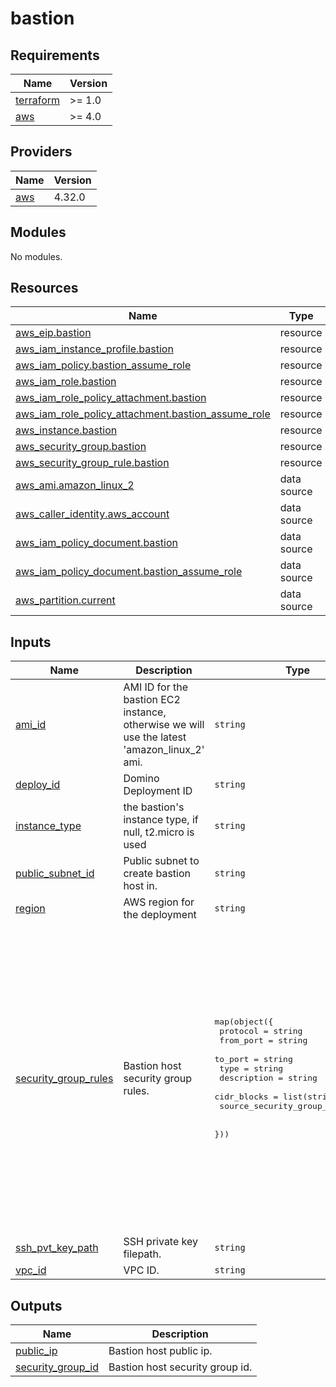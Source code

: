 # bastion

<!-- BEGINNING OF PRE-COMMIT-TERRAFORM DOCS HOOK -->
## Requirements

| Name | Version |
|------|---------|
| <a name="requirement_terraform"></a> [terraform](#requirement\_terraform) | >= 1.0 |
| <a name="requirement_aws"></a> [aws](#requirement\_aws) | >= 4.0 |

## Providers

| Name | Version |
|------|---------|
| <a name="provider_aws"></a> [aws](#provider\_aws) | 4.32.0 |

## Modules

No modules.

## Resources

| Name | Type |
|------|------|
| [aws_eip.bastion](https://registry.terraform.io/providers/hashicorp/aws/latest/docs/resources/eip) | resource |
| [aws_iam_instance_profile.bastion](https://registry.terraform.io/providers/hashicorp/aws/latest/docs/resources/iam_instance_profile) | resource |
| [aws_iam_policy.bastion_assume_role](https://registry.terraform.io/providers/hashicorp/aws/latest/docs/resources/iam_policy) | resource |
| [aws_iam_role.bastion](https://registry.terraform.io/providers/hashicorp/aws/latest/docs/resources/iam_role) | resource |
| [aws_iam_role_policy_attachment.bastion](https://registry.terraform.io/providers/hashicorp/aws/latest/docs/resources/iam_role_policy_attachment) | resource |
| [aws_iam_role_policy_attachment.bastion_assume_role](https://registry.terraform.io/providers/hashicorp/aws/latest/docs/resources/iam_role_policy_attachment) | resource |
| [aws_instance.bastion](https://registry.terraform.io/providers/hashicorp/aws/latest/docs/resources/instance) | resource |
| [aws_security_group.bastion](https://registry.terraform.io/providers/hashicorp/aws/latest/docs/resources/security_group) | resource |
| [aws_security_group_rule.bastion](https://registry.terraform.io/providers/hashicorp/aws/latest/docs/resources/security_group_rule) | resource |
| [aws_ami.amazon_linux_2](https://registry.terraform.io/providers/hashicorp/aws/latest/docs/data-sources/ami) | data source |
| [aws_caller_identity.aws_account](https://registry.terraform.io/providers/hashicorp/aws/latest/docs/data-sources/caller_identity) | data source |
| [aws_iam_policy_document.bastion](https://registry.terraform.io/providers/hashicorp/aws/latest/docs/data-sources/iam_policy_document) | data source |
| [aws_iam_policy_document.bastion_assume_role](https://registry.terraform.io/providers/hashicorp/aws/latest/docs/data-sources/iam_policy_document) | data source |
| [aws_partition.current](https://registry.terraform.io/providers/hashicorp/aws/latest/docs/data-sources/partition) | data source |

## Inputs

| Name | Description | Type | Default | Required |
|------|-------------|------|---------|:--------:|
| <a name="input_ami_id"></a> [ami\_id](#input\_ami\_id) | AMI ID for the bastion EC2 instance, otherwise we will use the latest 'amazon\_linux\_2' ami. | `string` | `null` | no |
| <a name="input_deploy_id"></a> [deploy\_id](#input\_deploy\_id) | Domino Deployment ID | `string` | n/a | yes |
| <a name="input_instance_type"></a> [instance\_type](#input\_instance\_type) | the bastion's instance type, if null, t2.micro is used | `string` | `null` | no |
| <a name="input_public_subnet_id"></a> [public\_subnet\_id](#input\_public\_subnet\_id) | Public subnet to create bastion host in. | `string` | n/a | yes |
| <a name="input_region"></a> [region](#input\_region) | AWS region for the deployment | `string` | n/a | yes |
| <a name="input_security_group_rules"></a> [security\_group\_rules](#input\_security\_group\_rules) | Bastion host security group rules. | <pre>map(object({<br>    protocol                 = string<br>    from_port                = string<br>    to_port                  = string<br>    type                     = string<br>    description              = string<br>    cidr_blocks              = list(string)<br>    source_security_group_id = string<br><br>  }))</pre> | <pre>{<br>  "bastion_inbound_ssh": {<br>    "cidr_blocks": [<br>      "0.0.0.0/0"<br>    ],<br>    "description": "Inbound ssh",<br>    "from_port": "22",<br>    "protocol": "-1",<br>    "source_security_group_id": null,<br>    "to_port": "22",<br>    "type": "ingress"<br>  },<br>  "bastion_outbound_traffic": {<br>    "cidr_blocks": [<br>      "0.0.0.0/0"<br>    ],<br>    "description": "Allow all outbound traffic by default",<br>    "from_port": "0",<br>    "protocol": "-1",<br>    "source_security_group_id": null,<br>    "to_port": "0",<br>    "type": "egress"<br>  }<br>}</pre> | no |
| <a name="input_ssh_pvt_key_path"></a> [ssh\_pvt\_key\_path](#input\_ssh\_pvt\_key\_path) | SSH private key filepath. | `string` | n/a | yes |
| <a name="input_vpc_id"></a> [vpc\_id](#input\_vpc\_id) | VPC ID. | `string` | n/a | yes |

## Outputs

| Name | Description |
|------|-------------|
| <a name="output_public_ip"></a> [public\_ip](#output\_public\_ip) | Bastion host public ip. |
| <a name="output_security_group_id"></a> [security\_group\_id](#output\_security\_group\_id) | Bastion host security group id. |
<!-- END OF PRE-COMMIT-TERRAFORM DOCS HOOK -->
